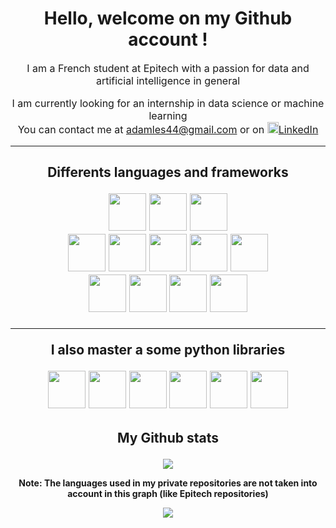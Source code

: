 <h1 align="center">Hello, welcome on my Github account !</h1>
<p align="center" style="font-size: 16px;">I am a French student at Epitech with a passion for data and artificial intelligence in general</p>
<div align="center" style="font-size: 16px;">
    <p>I am currently looking for an internship in data science or machine learning<br>
    You can contact me at <a href="mailto:adamles44@gmail.com">adamles44@gmail.com</a>
    or on <a href="https://www.linkedin.com/in/adam-lesage-341476266/"><img src="https://cdn.jsdelivr.net/gh/devicons/devicon@latest/icons/linkedin/linkedin-original.svg"  width="18" height="18">LinkedIn</a></p>
</div>

---

<!-- Icons of libraries and framefork I master -->
<h2 align="center" style="font-size: 16h2x;">Differents languages and frameworks</p>
<div align="center">
    <div>
        <img src="https://cdn.jsdelivr.net/gh/devicons/devicon@latest/icons/python/python-original.svg" width="60" height="60" />
        <img src="https://cdn.jsdelivr.net/gh/devicons/devicon@latest/icons/c/c-original.svg" width="60" height="60" />
        <img src="https://cdn.jsdelivr.net/gh/devicons/devicon@latest/icons/cplusplus/cplusplus-original.svg" width="60" height="60" />
    </div>
    <div>
        <img src="https://cdn.jsdelivr.net/gh/devicons/devicon@latest/icons/html5/html5-original.svg" width="60" height="60" />
        <img src="https://cdn.jsdelivr.net/gh/devicons/devicon@latest/icons/css3/css3-original.svg" width="60" height="60" />
        <img src="https://cdn.jsdelivr.net/gh/devicons/devicon@latest/icons/javascript/javascript-original.svg" width="60" height="60" />
        <img src="https://cdn.jsdelivr.net/gh/devicons/devicon@latest/icons/vuejs/vuejs-original.svg" width="60" height="60" />
        <img src="https://cdn.jsdelivr.net/gh/devicons/devicon@latest/icons/figma/figma-original.svg" width="60" height="60" />
    </div>
    <div>
        <img src="https://cdn.jsdelivr.net/gh/devicons/devicon@latest/icons/ruby/ruby-original.svg" width="60" height="60" />
        <img src="https://cdn.jsdelivr.net/gh/devicons/devicon@latest/icons/rails/rails-plain-wordmark.svg" width="60" height="60" />
        <img src="https://cdn.jsdelivr.net/gh/devicons/devicon@latest/icons/postgresql/postgresql-original.svg" width="60" height="60" />
        <img src="https://cdn.jsdelivr.net/gh/devicons/devicon@latest/icons/docker/docker-original.svg" width="60" height="60" />
    </div>
</div>

---

<p align="center" style="font-size: 16h2x;">I also master a some python libraries</p>
<div align="center">
    <img src="https://cdn.jsdelivr.net/gh/devicons/devicon@latest/icons/numpy/numpy-original.svg" width="60" height="60" />
    <img src="https://cdn.jsdelivr.net/gh/devicons/devicon@latest/icons/pandas/pandas-original-wordmark.svg" width="60" height="60" />
    <img src="https://cdn.jsdelivr.net/gh/devicons/devicon@latest/icons/matplotlib/matplotlib-original-wordmark.svg" width="60" height="60" />
    <img src="https://cdn.jsdelivr.net/gh/devicons/devicon@latest/icons/selenium/selenium-original.svg" width="60" height="60" />
    <img src="https://cdn.jsdelivr.net/gh/devicons/devicon@latest/icons/scikitlearn/scikitlearn-original.svg" width="60" height="60" />
    <img src="https://cdn.jsdelivr.net/gh/devicons/devicon@latest/icons/pytorch/pytorch-original.svg" width="60" height="60" />
</div>

<!-- Stats of my github account -->
<h2 align="center" style="font-size: 16h2x;">My Github stats</p>
<div align="center"><img src="https://github-readme-stats.vercel.app/api/top-langs/?username=AdamLesage&layout=donut-vertical&count_private=true"/></div>
<!-- Note about private repositories -->
<p align="center" style="font-size: 14px;">Note: The languages used in my private repositories are not taken into account in this graph (like Epitech repositories)</p>
<div align="center"><img src="https://github-readme-stats.vercel.app/api?username=AdamLesage&show_icons=true&count_private=true&theme=dark"/></div>
